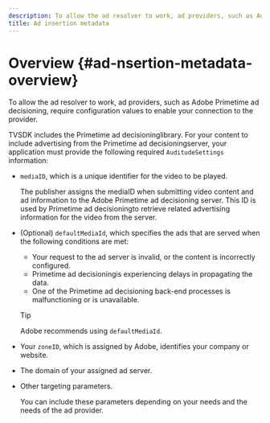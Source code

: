 ```yaml
---
description: To allow the ad resolver to work, ad providers, such as Adobe Primetime ad decisioning, require configuration values to enable your connection to the provider.
title: Ad insertion metadata
---
```


# Overview {#ad-nsertion-metadata-overview}

To allow the ad resolver to work, ad providers, such as Adobe Primetime ad decisioning, require configuration values to enable your connection to the provider.

TVSDK includes the Primetime ad decisioninglibrary. For your content to include advertising from the Primetime ad decisioningserver, your application must provide the following required `AuditudeSettings` information:

* `mediaID`, which is a unique identifier for the video to be played.

  The publisher assigns the mediaID when submitting video content and ad information to the Adobe Primetime ad decisioning server. This ID is used by Primetime ad decisioningto retrieve related advertising information for the video from the server. 

* (Optional) `defaultMediaId`, which specifies the ads that are served when the following conditions are met:

    * Your request to the ad server is invalid, or the content is incorrectly configured. 
    * Primetime ad decisioningis experiencing delays in propagating the data. 
    * One of the Primetime ad decisioning back-end processes is malfunctioning or is unavailable.

  >[!TIP]
  >
  >Adobe recommends using `defaultMediaId`.

* Your `zoneID`, which is assigned by Adobe, identifies your company or website. 
* The domain of your assigned ad server. 
* Other targeting parameters.

  You can include these parameters depending on your needs and the needs of the ad provider.